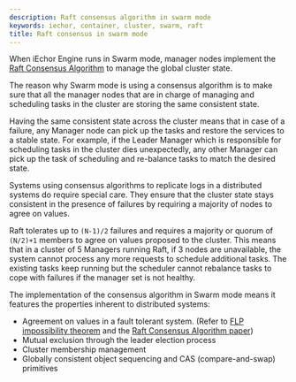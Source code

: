 ```yaml
---
description: Raft consensus algorithm in swarm mode
keywords: iechor, container, cluster, swarm, raft
title: Raft consensus in swarm mode
---
```


When iEchor Engine runs in Swarm mode, manager nodes implement the
[Raft Consensus Algorithm](http://thesecretlivesofdata.com/raft/) to manage the global cluster state.

The reason why Swarm mode is using a consensus algorithm is to make sure that
all the manager nodes that are in charge of managing and scheduling tasks in the cluster
are storing the same consistent state.

Having the same consistent state across the cluster means that in case of a failure,
any Manager node can pick up the tasks and restore the services to a stable state.
For example, if the Leader Manager which is responsible for scheduling tasks in the
cluster dies unexpectedly, any other Manager can pick up the task of scheduling and
re-balance tasks to match the desired state.

Systems using consensus algorithms to replicate logs in a distributed systems
do require special care. They ensure that the cluster state stays consistent
in the presence of failures by requiring a majority of nodes to agree on values.

Raft tolerates up to `(N-1)/2` failures and requires a majority or quorum of
`(N/2)+1` members to agree on values proposed to the cluster. This means that in
a cluster of 5 Managers running Raft, if 3 nodes are unavailable, the system
cannot process any more requests to schedule additional tasks. The existing
tasks keep running but the scheduler cannot rebalance tasks to
cope with failures if the manager set is not healthy.

The implementation of the consensus algorithm in Swarm mode means it features
the properties inherent to distributed systems:

- Agreement on values in a fault tolerant system. (Refer to [FLP impossibility theorem](https://www.the-paper-trail.org/post/2008-08-13-a-brief-tour-of-flp-impossibility/)
 and the [Raft Consensus Algorithm paper](https://www.usenix.org/system/files/conference/atc14/atc14-paper-ongaro.pdf))
- Mutual exclusion through the leader election process
- Cluster membership management
- Globally consistent object sequencing and CAS (compare-and-swap) primitives